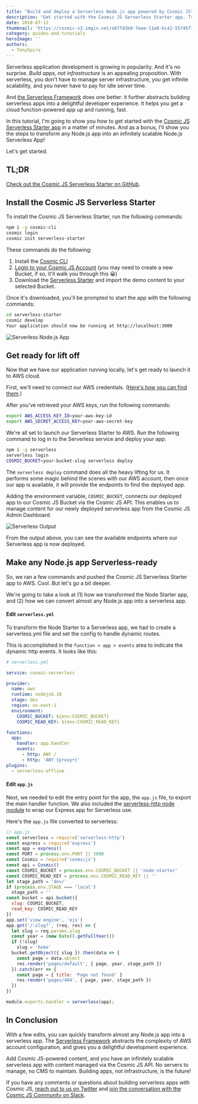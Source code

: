```yaml
---
title: "Build and deploy a Serverless Node.js app powered by Cosmic JS"
description: "Get started with the Cosmic JS Serverless Starter app. Transform any Node.js app into an infinitely scalable Node.js Serverless app."
date: 2018-07-12
thumbnail: 'https://cosmic-s3.imgix.net/e07fd3b0-7eee-11e8-bc42-55745f37e956-cosmic-serverless-lambda.jpg?w=1000'
category: guides-and-tutorials
heroImage: ''
authors:
  - TonySpiro
---
```


Serverless application development is growing in popularity. And it's no surprise. *Build apps, not infrastructure* is an appealing proposition. With serverless, you don't have to manage server infrastructure, you get infinite scalability, and you never have to pay for idle server time.

And [the Serverless Framework](https://serverless.com/framework) does one better: it further abstracts building serverless apps into a delightful developer experience. It helps you get a cloud function-powered app up and running, fast.

In this tutorial, I'm going to show you how to get started with the [Cosmic JS Serverless Starter app](https://github.com/cosmicjs/serverless-starter) in a matter of minutes. And as a bonus, I'll show you the steps to transform any Node.js app into an infinitely scalable Node.js Serverless App!

Let's get started.

## TL;DR
[Check out the Cosmic JS Serverless Starter on GitHub](https://github.com/cosmicjs/serverless-starter).

## Install the Cosmic JS Serverless Starter

To install the Cosmic JS Serverless Starter, run the following commands:

```bash
npm i -g cosmic-cli
cosmic login
cosmic init serverless-starter
```

These commands do the following:
1. Install the [Cosmic CLI](https://www.npmjs.com/package/cosmic-cli)
2. [Login to your Cosmic JS Account](https://cosmicjs.com) (you may need to create a new Bucket, if so, it'll walk you through this 😀)
3. Download the [Serverless Starter](https://github.com/cosmicjs/serverless-starter) and import the demo content to your selected Bucket.

Once it's downloaded, you'll be prompted to start the app with the following commands:

```bash
cd serverless-starter
cosmic develop
Your application should now be running at http://localhost:3000
```

![Serverless Node.js App](https://s3-us-west-2.amazonaws.com/cosmicjs/146a8fc0-8143-11e8-8bfa-139dde8f58ed-Screen%20Shot%202018-07-06%20at%2012.35.53%20PM.png)

## Get ready for lift off

Now that we have our application running locally, let's get ready to launch it to AWS cloud.

First, we'll need to connect our AWS credentials. ([Here's how you can find them](https://serverless.com/framework/docs/providers/aws/guide/credentials/).)

After you've retrieved your AWS keys, run the following commands:

```bash
export AWS_ACCESS_KEY_ID=your-aws-key-id
export AWS_SECRET_ACCESS_KEY=your-aws-secret-key
```

We're all set to launch our Serverless Starter to AWS.  Run the following command to log in to the Serverless service and deploy your app:

```bash
npm i -g serverless
serverless login
COSMIC_BUCKET=your-bucket-slug serverless deploy
```

The `serverless deploy` command does all the heavy lifting for us. It performs some magic behind the scenes with our AWS account, then once our app is available, it will provide the endpoints to find the deployed app.

Adding the environment variable, `COSMIC_BUCKET`, connects our deployed app to our Cosmic JS Bucket via the Cosmic JS API.  This enables us to manage content for our newly deployed serverless app from the Cosmic JS Admin Dashboard.

![Serverless Output](https://s3-us-west-2.amazonaws.com/cosmicjs/36d5f170-8144-11e8-8bfa-139dde8f58ed-Screen%20Shot%202018-07-06%20at%2012.43.48%20PM.png)

From the output above, you can see the available endpoints where our Serverless app is now deployed.

## Make any Node.js app Serverless-ready

So, we ran a few commands and pushed the Cosmic JS Serverless Starter app to AWS. Cool. But let's go a bit deeper.

We're going to take a look at (1) how we transformed the Node Starter app, and (2) how we can convert almost any Node.js app into a serverless app.

#### Edit `serverless.yml`

To transform the Node Starter to a Serverless app, we had to create a serverless.yml file and set the config to handle dynamic routes.

This is accomplished in the `function > app > events` area to indicate the dynamic http events. It looks like this:

```yml
# serverless.yml

service: cosmic-serverless

provider:
  name: aws
  runtime: nodejs6.10
  stage: dev
  region: us-east-1
  environment:
    COSMIC_BUCKET: ${env:COSMIC_BUCKET}
    COSMIC_READ_KEY: ${env:COSMIC_READ_KEY}

functions:
  app:
    handler: app.handler
    events:
      - http: ANY /
      - http: 'ANY {proxy+}'
plugins:
  - serverless-offline
```

#### Edit `app.js`

Next, we needed to edit the entry point for the app, the `app.js` file, to export the main handler function. We also included the [serverless-http node module](https://www.npmjs.com/package/serverless-http) to wrap our Express app for Serverless use.  

Here's the `app.js` file converted to serverless:

```javascript
// app.js
const serverless = require('serverless-http')
const express = require('express')
const app = express()
const PORT = process.env.PORT || 3000
const Cosmic = require('cosmicjs')
const api = Cosmic()
const COSMIC_BUCKET = process.env.COSMIC_BUCKET || 'node-starter'
const COSMIC_READ_KEY = process.env.COSMIC_READ_KEY || ''
let stage_path = 'dev/'
if (process.env.STAGE === 'local')
  stage_path = ''
const bucket = api.bucket({
  slug: COSMIC_BUCKET,
  read_key: COSMIC_READ_KEY
})
app.set('view engine', 'ejs')
app.get('/:slug?', (req, res) => {
  let slug = req.params.slug
  const year = (new Date().getFullYear())
  if (!slug)
    slug = 'home'
  bucket.getObject({ slug }).then(data => {
    const page = data.object
    res.render('pages/default', { page, year, stage_path })
  }).catch(err => {
    const page = { title: 'Page not found' }
    res.render('pages/404', { page, year, stage_path })
  })
})

module.exports.handler = serverless(app);
```

## In Conclusion
With a few edits, you can quickly transform almost any Node.js app into a serverless app. The [Serverless Framework](https://serverless.com/framework) abstracts the complexity of AWS account configuration, and gives you a delightful development experience. 

Add Cosmic JS-powered content, and you have an infinitely scalable serverless app with content managed via the Cosmic JS API.  No servers to manage, no CMS to maintain. Building apps, not infrastructure, is the future!

If you have any comments or questions about building serverless apps with Cosmic JS, [reach out to us on Twitter](https://twitter.com/cosmic_js) and [join the conversation with the Cosmic JS Community on Slack](https://cosmicjs.com/community).

